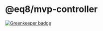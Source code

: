 # @eq8/mvp-controller

[![Greenkeeper badge](https://badges.greenkeeper.io/eq8/mvp-controller.svg)](https://greenkeeper.io/)
